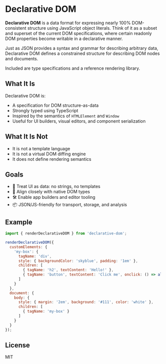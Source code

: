 # Declarative DOM

**Declarative DOM** is a data format for expressing nearly 100% DOM-consistent structure using JavaScript object literals. Think of it as a subset and superset of the current DOM specifications, where certain readonly DOM properties become writable in a declarative manner.

Just as JSON provides a syntax and grammar for describing arbitrary data, Declarative DOM defines a constrained structure for describing DOM nodes and documents.

Included are type specifications and a reference rendering library.

## What It Is

Declarative DOM is:

- A specification for DOM structure-as-data
- Strongly typed using TypeScript
- Inspired by the semantics of `HTMLElement` and `Window`
- Useful for UI builders, visual editors, and component serialization

## What It Is Not

- It is not a template language
- It is not a virtual DOM diffing engine
- It does not define rendering semantics

## Goals

- 🧠 Treat UI as data: no strings, no templates
- 🎯 Align closely with native DOM types
- 🛠️ Enable app builders and editor tooling
- 📦 JSON/JS-friendly for transport, storage, and analysis

## Example

```js
import { renderDeclarativeDOM } from 'declarative-dom';

renderDeclarativeDOM({
  customElements: {
    'my-box': {
      tagName: 'div',
      style: { backgroundColor: 'skyblue', padding: '1em' },
      children: [
        { tagName: 'h2', textContent: 'Hello!' },
        { tagName: 'button', textContent: 'Click me', onclick: () => alert('Clicked!') }
      ]
    }
  },
  document: {
    body: {
      style: { margin: '2em', background: '#111', color: 'white' },
      children: [
        { tagName: 'my-box' }
      ]
    }
  }
});
```

## License

MIT
